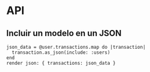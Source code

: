 # API

## Incluir un modelo en un JSON

```
json_data = @user.transactions.map do |transaction|
  transaction.as_json(include: :users)
end
render json: { transactions: json_data }
```
